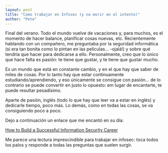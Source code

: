 ```yaml
---
layout: post
title: "Como trabajar en Infosec (y no morir en el intento)"
author: "Pete"
---
```


Final del verano. Todo el mundo vuelve de vacaciones y, para muchos, es el momento de hacer balance, planificar cosas nuevas, etc. Recientemente hablando con un compañero, me preguntaba por la seguridad informática (si era tan bonita como lo pintan en las películas... -ojalá!) y sobre qué tendría que hacer para dedicarse a ello. Personalmente, creo que lo único que hace falta es pasión: te tiene que gustar, y te tiene que gustar mucho.

Es un mundo que está en constante cambio, y en el que hay que saber de miles de cosas. Por lo tanto hay que estar continuamente estudiando/aprendiendo, y eso únicamente se consigue con pasión... de lo contrario se puede convertir en justo lo opuesto: em lugar de encantarte, te puede resultar pesadísimo.

Aparte de pasión, inglés (todo lo que hay que leer va a estar en inglés) y dedicarle tiempo, poco más. Lo demás, como en todas las cosas, se va consiguiendo poco a poco.

Dejo a continuación un enlace que me encantó en su día:

[How to Build a Successful Information Security Career](https://danielmiessler.com/blog/build-successful-infosec-career/)

Me parece una lectura imprescindible para trabajar en infosec: toca todos los palos y responde a todas las preguntas que suelen surgir.

